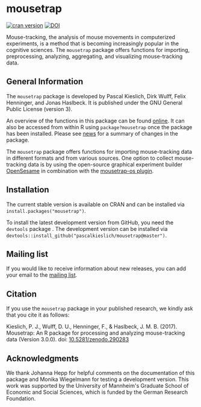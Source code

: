 <!-- README.md is generated from README.Rmd. Please edit that file -->
mousetrap
=========

[![cran version](http://www.r-pkg.org/badges/version/mousetrap)](https://CRAN.R-project.org/package=mousetrap) [![DOI](https://zenodo.org/badge/22029/PascalKieslich/mousetrap.svg)](https://zenodo.org/badge/latestdoi/22029/PascalKieslich/mousetrap)

Mouse-tracking, the analysis of mouse movements in computerized experiments, is a method that is becoming increasingly popular in the cognitive sciences. The `mousetrap` package offers functions for importing, preprocessing, analyzing, aggregating, and visualizing mouse-tracking data.

General Information
-------------------

The `mousetrap` package is developed by Pascal Kieslich, Dirk Wulff, Felix Henninger, and Jonas Haslbeck. It is published under the GNU General Public License (version 3).

An overview of the functions in this package can be found [online](http://pascalkieslich.github.io/mousetrap/reference/mousetrap.html). It can also be accessed from within R using `package?mousetrap` once the package has been installed. Please see [news](http://pascalkieslich.github.io/mousetrap/news) for a summary of changes in the package.

The `mousetrap` package offers functions for importing mouse-tracking data in different formats and from various sources. One option to collect mouse-tracking data is by using the open-source graphical experiment builder [OpenSesame](http://osdoc.cogsci.nl/) in combination with the [mousetrap-os plugin](https://github.com/pascalkieslich/mousetrap-os).

Installation
------------

The current stable version is available on CRAN and can be installed via `install.packages("mousetrap")`.

To install the latest development version from GitHub, you need the `devtools` package . The development version can be installed via `devtools::install_github("pascalkieslich/mousetrap@master")`.

Mailing list
------------

If you would like to receive information about new releases, you can add your email to the [mailing list](http://eepurl.com/co1AqX).

Citation
--------

If you use the `mousetrap` package in your published research, we kindly ask that you cite it as follows:

Kieslich, P. J., Wulff, D. U., Henninger, F., & Haslbeck, J. M. B. (2017). Mousetrap: An R package for processing and analyzing mouse-tracking data (Version 3.0.0). doi: [10.5281/zenodo.290283](https://doi.org/10.5281/zenodo.290283)

Acknowledgments
---------------

We thank Johanna Hepp for helpful comments on the documentation of this package and Monika Wiegelmann for testing a development version. This work was supported by the University of Mannheim's Graduate School of Economic and Social Sciences, which is funded by the German Research Foundation.
